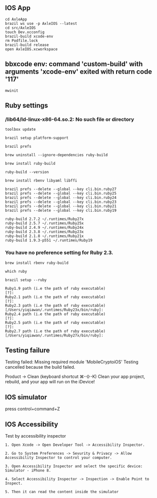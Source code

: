 ## IOS App
```
cd AxleApp
brazil ws use -p AxleIOS --latest
cd src/AxleIOS
touch Dev.xcconfig
brazil-build xcode-env
rm Podfile.lock
brazil-build release
open AxleIOS.xcworkspace
```

## bbxcode env: command 'custom-build' with arguments 'xcode-env' exited with return code '117'  
```
mwinit
```

## Ruby settings

### /lib64/ld-linux-x86-64.so.2: No such file or directory

```
toolbox update

brazil setup platform-support

brazil prefs

brew uninstall --ignore-dependencies ruby-build

brew install ruby-build

ruby-build --version

brew install rbenv libyaml libffi

brazil prefs --delete --global --key cli.bin.ruby27
brazil prefs --delete --global --key cli.bin.ruby25
brazil prefs --delete --global --key cli.bin.ruby24
brazil prefs --delete --global --key cli.bin.ruby23
brazil prefs --delete --global --key cli.bin.ruby21
brazil prefs --delete --global --key cli.bin.ruby19

ruby-build 2.7.2 ~/.runtimes/Ruby27x
ruby-build 2.5.7 ~/.runtimes/Ruby25x
ruby-build 2.4.9 ~/.runtimes/Ruby24x
ruby-build 2.3.8 ~/.runtimes/Ruby23x
ruby-build 2.1.8 ~/.runtimes/Ruby21x
ruby-build 1.9.3-p551 ~/.runtimes/Ruby19
```

### You have no preference setting for Ruby 2.3.
```
brew install rbenv ruby-build

which ruby

brazil setup --ruby

Ruby1.9 path (i.e the path of ruby executable)
[?]: 
Ruby2.1 path (i.e the path of ruby executable)
[?]: 
Ruby2.3 path (i.e the path of ruby executable)
[/Users/yiqiawan/.runtimes/Ruby23x/bin/ruby]: 
Ruby2.4 path (i.e the path of ruby executable)
[?]: 
Ruby2.5 path (i.e the path of ruby executable)
[?]: 
Ruby2.7 path (i.e the path of ruby executable)
[/Users/yiqiawan/.runtimes/Ruby27x/bin/ruby]: 
```


## Testing failure

Testing failed:
	Missing required module 'MobileCryptoiOS'
	Testing cancelled because the build failed.

Product -> Clean (keyboard shortcut ⌘-⇧-K)
Clean your app project, rebuild, and your app will run on the iDevice!


## IOS simulator

press control+command+Z


## IOS Accessibility

Test by accessibility inspector

    1. Open Xcode -> Open Developer Tool -> Accessibility Inspector.

    2. Go to System Preferences -> Sevurity & Privacy -> Allow Accessibility Inspector to control your computer.

    3. Open Accessibility Inspector and select the specific device: Simulator - iPhone 8.

    4. Select Accessibility Inspector -> Inspection -> Enable Point to Inspect.

    5. Then it can read the content inside the simulator


